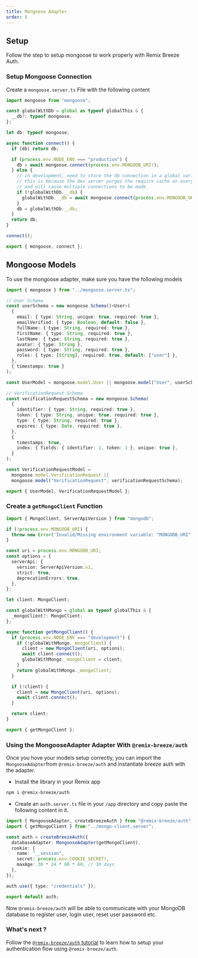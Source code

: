 ```yaml
---
title: Mongoose Adapter
order: 5
---
```


## Setup

Follow the step to setup mongoose to work properly with Remix Breeze Auth.

### Setup Mongoose Connection

Create a `mongoose.server.ts` File with the following content

```ts
import mongoose from "mongoose";

const globalWithDb = global as typeof globalThis & {
  __db?: typeof mongoose;
};

let db: typeof mongoose;

async function connect() {
  if (db) return db;

  if (process.env.NODE_ENV === "production") {
    db = await mongoose.connect(process.env.MONGODB_URI!);
  } else {
    // in development, need to store the db connection in a global variable
    // this is because the dev server purges the require cache on every request
    // and will cause multiple connections to be made
    if (!globalWithDb.__db) {
      globalWithDb.__db = await mongoose.connect(process.env.MONGODB_URI!);
    }
    db = globalWithDb.__db;
  }
  return db;
}

connect();

export { mongoose, connect };
```

## Mongoose Models

To use the mongoose adapter, make sure you have the following models

```ts
import { mongoose } from "../mongoose.server.ts";

// User Schema
const userSchema = new mongoose.Schema()<User>(
  {
    email: { type: String, unique: true, required: true },
    emailVerified: { type: Boolean, default: false },
    fullName: { type: String, required: true },
    firstName: { type: String, required: true },
    lastName: { type: String, required: true },
    avatar: { type: String },
    password: { type: String, required: true },
    roles: { type: [String], required: true, default: ["user"] },
  },
  { timestamps: true }
);

const UserModel = mongoose.model.User || mongoose.model("User", userSchema);

// VerificationRequest Schema
const verificationRequestSchema = new mongoose.Schema(
  {
    identifier: { type: String, required: true },
    token: { type: String, unique: true, required: true },
    type: { type: String, required: true },
    expires: { type: Date, required: true },
  },
  {
    timestamps: true,
    index: { fields: { identifier: 1, token: 1 }, unique: true },
  }
);

const VerificationRequestModel =
  mongoose.model.VerificationRequest ||
  mongoose.model("VerificationRequest", verificationRequestSchema);

export { UserModel, VerificationRequestModel };
```

### Create a `getMongoClient` Function

```ts
import { MongoClient, ServerApiVersion } from "mongodb";

if (!process.env.MONGODB_URI) {
  throw new Error('Invalid/Missing environment variable: "MONGODB_URI"');
}

const uri = process.env.MONGODB_URI;
const options = {
  serverApi: {
    version: ServerApiVersion.v1,
    strict: true,
    deprecationErrors: true,
  },
};

let client: MongoClient;

const globalWithMongo = global as typeof globalThis & {
  _mongoClient?: MongoClient;
};

async function getMongoClient() {
  if (process.env.NODE_ENV === "development") {
    if (!globalWithMongo._mongoClient) {
      client = new MongoClient(uri, options);
      await client.connect();
      globalWithMongo._mongoClient = client;
    }
    return globalWithMongo._mongoClient;
  }

  if (!client) {
    client = new MongoClient(uri, options);
    await client.connect();
  }

  return client;
}

export { getMongoClient };
```

### Using the MongooseAdapter Adapter With `@remix-breeze/auth`

Once you hove your models setup correctly, you can import the `MongooseAdapter`from `@remix-breeze/auth` and instantiate breeze auth with the adapter.

- Install the library in your Remix app

```bash
npm i @remix-breeze/auth
```

- Create an `auth.server.ts` file in your `/app` directory and copy paste the following content in it.

```ts
import { MongooseAdapter, createBreezeAuth } from "@remix-breeze/auth";
import { getMongoClient } from "../mongo-client.server";

const auth = createBreezeAuth({
  databaseAdapter: MongooseAdapter(getMongoClient),
  cookie: {
    name: "__session",
    secret: process.env.COOKIE_SECRET!,
    maxAge: 30 * 24 * 60 * 60, // 30 days
  },
});

auth.use({ type: "credentials" });

export default auth;
```

Now `@remix-breeze/auth` will be able to communicate with your MongoDB database to register user, login user, reset user password etc.

### What's next ?

Follow the [`@remix-breeze/auth` tutorial](/docs/en/authentication/remix-breeze-auth) to learn how to setup your authentication flow using `@remix-breeze/auth`.
